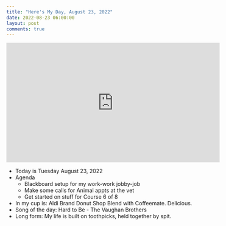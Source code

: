 ```yaml
---
title: "Here's My Day, August 23, 2022"
date: 2022-08-23 06:00:00
layout: post
comments: true
---
```




<iframe width="560" height="315" src="https://www.youtube.com/embed/F6UwP9IABIE" title="YouTube video player" frameborder="0" allow="accelerometer; autoplay; clipboard-write; encrypted-media; gyroscope; picture-in-picture" allowfullscreen></iframe>



- Today is Tuesday August 23, 2022
- Agenda
	- Blackboard setup for my work-work jobby-job
	- Make some calls for Animal appts at the vet
	- Get started on stuff for Course 6 of 8
- In my cup is: Aldi Brand Donut Shop Blend with Coffeemate. Delicious.
- Song of the day: Hard to Be - The Vaughan Brothers
- Long form: My life is built on toothpicks, held together by spit.